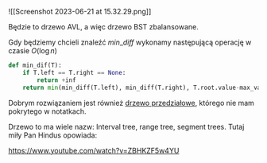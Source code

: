 ![[Screenshot 2023-06-21 at 15.32.29.png]]

Będzie to drzewo AVL, a więc drzewo BST zbalansowane.

Gdy będziemy chcieli znaleźć $min\_diff$ wykonamy następującą operację w czasie $O(\log n)$

```python
def min_dif(T):
	if T.left == T.right == None:
		return +inf
	return min(min_diff(T.left), min_diff(T.right), T.root.value-max_val(T.left), min_val(T.right)-T.root.value)
```

Dobrym rozwiązaniem jest również [drzewo przedziałowe](https://en.wikipedia.org/wiki/Interval_tree), którego nie mam pokrytego w notatkach.

Drzewo to ma wiele nazw: Interval tree, range tree, segment trees. Tutaj miły Pan Hindus opowiada:

https://www.youtube.com/watch?v=ZBHKZF5w4YU
